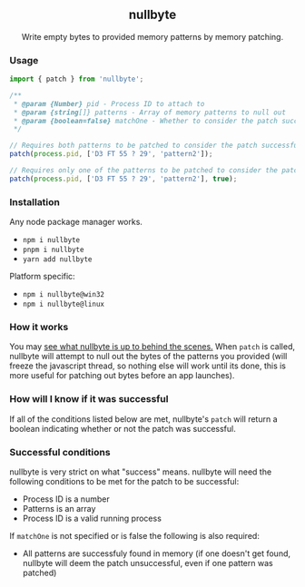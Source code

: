 <div align='center'>
   <h2>
      <b>nullbyte</b>
   </h2>
   <div>
      Write empty bytes to provided memory patterns by memory patching.
   </div>
</div>

### Usage

```ts
import { patch } from 'nullbyte';

/**
 * @param {Number} pid - Process ID to attach to
 * @param {string[]} patterns - Array of memory patterns to null out
 * @param {boolean=false} matchOne - Whether to consider the patch successful if atleast one of the patterns match
 */

// Requires both patterns to be patched to consider the patch successful
patch(process.pid, ['D3 FT 55 ? 29', 'pattern2']);

// Requires only one of the patterns to be patched to consider the patch successful
patch(process.pid, ['D3 FT 55 ? 29', 'pattern2'], true);
```

### Installation
Any node package manager works.
- `npm i nullbyte`
- `pnpm i nullbyte`
- `yarn add nullbyte`

Platform specific:
- `npm i nullbyte@win32`
- `npm i nullbyte@linux`

### How it works
You may [see what nullbyte is up to behind the scenes.](https://github.com/localip/nullbyte/blob/win32/lib/nullbyte.cpp) When `patch` is called, nullbyte will attempt to null out the bytes of the patterns you provided (will freeze the javascript thread, so nothing else will work until its done, this is more useful for patching out bytes before an app launches).

### How will I know if it was successful
If all of the conditions listed below are met, nullbyte's `patch` will return a boolean indicating whether or not the patch was successful.

### Successful conditions
nullbyte is very strict on what "success" means. nullbyte will need the following conditions to be met for the patch to be successful:
- Process ID is a number
- Patterns is an array
- Process ID is a valid running process

If `matchOne` is not specified or is false the following is also required:

- All patterns are successfuly found in memory (if one doesn't get found, nullbyte will deem the patch unsuccessful, even if one pattern was patched)
